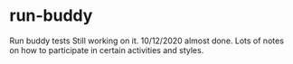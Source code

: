# run-buddy
Run buddy tests
Still working on it. 10/12/2020 almost done.
Lots of notes on how to participate in certain activities and styles. 
